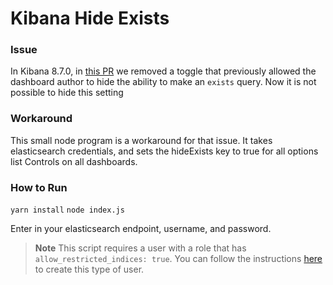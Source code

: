 # Kibana Hide Exists

### Issue

In Kibana 8.7.0, in [this PR](https://github.com/elastic/kibana/pull/147216) we removed a toggle that previously allowed the dashboard author to hide the ability to make an `exists` query. Now it is not possible to hide this setting

### Workaround

This small node program is a workaround for that issue. It takes elasticsearch credentials, and sets the hideExists key to true for all options list Controls on all dashboards.

### How to Run

`yarn install`
`node index.js`

Enter in your elasticsearch endpoint, username, and password.

> **Note**
This script requires a user with a role that has `allow_restricted_indices: true`. You can follow the instructions [here](https://www.elastic.co/guide/en/kibana/8.7/resolve-migrations-failures.html#_corrupt_saved_objects) to create this type of user.
